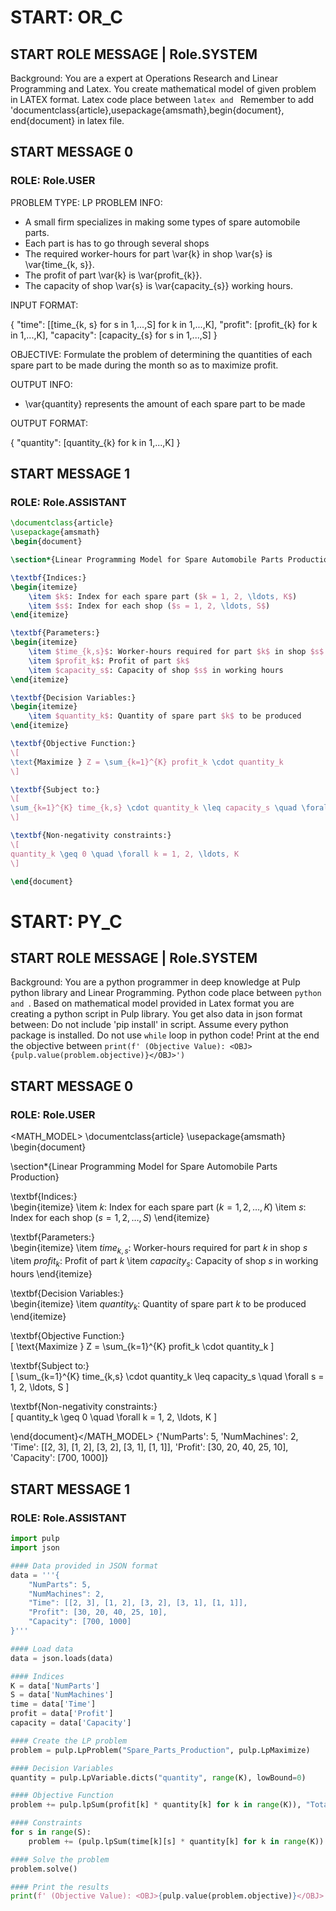 # START: OR_C 
## START ROLE MESSAGE | Role.SYSTEM 
Background: You are a expert at Operations Research and Linear Programming and Latex. You create mathematical model of given problem in LATEX format. Latex code place between ```latex and ``` Remember to add 'documentclass{article},usepackage{amsmath},begin{document}, end{document} in latex file. 
## START MESSAGE 0 
### ROLE: Role.USER
<DESCRIPTION>
PROBLEM TYPE: LP
PROBLEM INFO:

- A small firm specializes in making some types of spare automobile parts. 
- Each part is has to go through several shops 
- The required worker-hours for part \var{k} in shop \var{s} is \var{time_{k, s}}.
- The profit of part \var{k} is \var{profit_{k}}.
- The capacity of shop \var{s} is \var{capacity_{s}} working hours.

INPUT FORMAT:

{
	"time": [[time_{k, s} for s in 1,...,S] for k in 1,...,K],
	"profit": [profit_{k} for k in 1,...,K],
	"capacity": [capacity_{s} for s in 1,...,S]
}


OBJECTIVE: Formulate the problem of determining the quantities of each spare part to be made during the month so as to maximize profit.

OUTPUT INFO:

- \var{quantity} represents the amount of each spare part to be made

OUTPUT FORMAT:

{
	"quantity": [quantity_{k} for k in 1,...,K]
}
</DESCRIPTION>


## START MESSAGE 1 
### ROLE: Role.ASSISTANT
```latex
\documentclass{article}
\usepackage{amsmath}
\begin{document}

\section*{Linear Programming Model for Spare Automobile Parts Production}

\textbf{Indices:}  
\begin{itemize}
    \item $k$: Index for each spare part ($k = 1, 2, \ldots, K$)
    \item $s$: Index for each shop ($s = 1, 2, \ldots, S$)
\end{itemize}

\textbf{Parameters:}  
\begin{itemize}
    \item $time_{k,s}$: Worker-hours required for part $k$ in shop $s$
    \item $profit_k$: Profit of part $k$
    \item $capacity_s$: Capacity of shop $s$ in working hours
\end{itemize}

\textbf{Decision Variables:}  
\begin{itemize}
    \item $quantity_k$: Quantity of spare part $k$ to be produced
\end{itemize}

\textbf{Objective Function:}  
\[
\text{Maximize } Z = \sum_{k=1}^{K} profit_k \cdot quantity_k
\]

\textbf{Subject to:}  
\[
\sum_{k=1}^{K} time_{k,s} \cdot quantity_k \leq capacity_s \quad \forall s = 1, 2, \ldots, S
\]

\textbf{Non-negativity constraints:}  
\[
quantity_k \geq 0 \quad \forall k = 1, 2, \ldots, K
\]

\end{document}
```

# START: PY_C 
## START ROLE MESSAGE | Role.SYSTEM 
Background: You are a python programmer in deep knowledge at Pulp python library and Linear Programming. Python code place between ```python and ```. Based on mathematical model provided in Latex format you are creating a python script in Pulp library. You get also data in json format between: <DATA></DATA> Do not include 'pip install' in script. Assume every python package is installed. Do not use `while` loop in python code! Print at the end the objective between <OBJ></OBJ> `print(f' (Objective Value): <OBJ>{pulp.value(problem.objective)}</OBJ>')` 
## START MESSAGE 0 
### ROLE: Role.USER
<MATH_MODEL>
\documentclass{article}
\usepackage{amsmath}
\begin{document}

\section*{Linear Programming Model for Spare Automobile Parts Production}

\textbf{Indices:}  
\begin{itemize}
    \item $k$: Index for each spare part ($k = 1, 2, \ldots, K$)
    \item $s$: Index for each shop ($s = 1, 2, \ldots, S$)
\end{itemize}

\textbf{Parameters:}  
\begin{itemize}
    \item $time_{k,s}$: Worker-hours required for part $k$ in shop $s$
    \item $profit_k$: Profit of part $k$
    \item $capacity_s$: Capacity of shop $s$ in working hours
\end{itemize}

\textbf{Decision Variables:}  
\begin{itemize}
    \item $quantity_k$: Quantity of spare part $k$ to be produced
\end{itemize}

\textbf{Objective Function:}  
\[
\text{Maximize } Z = \sum_{k=1}^{K} profit_k \cdot quantity_k
\]

\textbf{Subject to:}  
\[
\sum_{k=1}^{K} time_{k,s} \cdot quantity_k \leq capacity_s \quad \forall s = 1, 2, \ldots, S
\]

\textbf{Non-negativity constraints:}  
\[
quantity_k \geq 0 \quad \forall k = 1, 2, \ldots, K
\]

\end{document}</MATH_MODEL>
<DATA>
{'NumParts': 5, 'NumMachines': 2, 'Time': [[2, 3], [1, 2], [3, 2], [3, 1], [1, 1]], 'Profit': [30, 20, 40, 25, 10], 'Capacity': [700, 1000]}</DATA>


## START MESSAGE 1 
### ROLE: Role.ASSISTANT
```python
import pulp
import json

#### Data provided in JSON format
data = '''{
    "NumParts": 5, 
    "NumMachines": 2, 
    "Time": [[2, 3], [1, 2], [3, 2], [3, 1], [1, 1]], 
    "Profit": [30, 20, 40, 25, 10], 
    "Capacity": [700, 1000]
}'''

#### Load data
data = json.loads(data)

#### Indices
K = data['NumParts']
S = data['NumMachines']
time = data['Time']
profit = data['Profit']
capacity = data['Capacity']

#### Create the LP problem
problem = pulp.LpProblem("Spare_Parts_Production", pulp.LpMaximize)

#### Decision Variables
quantity = pulp.LpVariable.dicts("quantity", range(K), lowBound=0)

#### Objective Function
problem += pulp.lpSum(profit[k] * quantity[k] for k in range(K)), "Total_Profit"

#### Constraints
for s in range(S):
    problem += (pulp.lpSum(time[k][s] * quantity[k] for k in range(K)) <= capacity[s]), f"Capacity_Constraint_{s + 1}"

#### Solve the problem
problem.solve()

#### Print the results
print(f' (Objective Value): <OBJ>{pulp.value(problem.objective)}</OBJ>')
```

